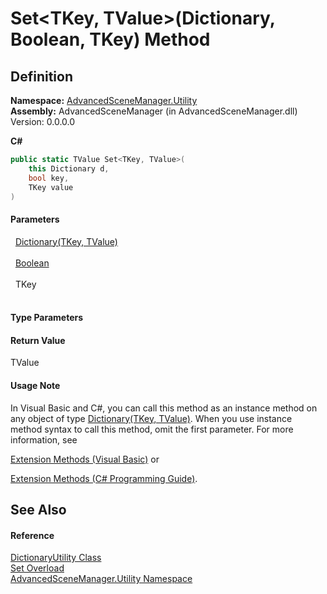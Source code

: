 # Set&lt;TKey, TValue&gt;(Dictionary, Boolean, TKey) Method




## Definition
**Namespace:** <a href="N_AdvancedSceneManager_Utility">AdvancedSceneManager.Utility</a>  
**Assembly:** AdvancedSceneManager (in AdvancedSceneManager.dll) Version: 0.0.0.0

**C#**
``` C#
public static TValue Set<TKey, TValue>(
	this Dictionary d,
	bool key,
	TKey value
)

```



#### Parameters
<dl><dt>  <a href="https://learn.microsoft.com/dotnet/api/system.collections.generic.dictionary-2" target="_blank" rel="noopener noreferrer">Dictionary(TKey, TValue)</a></dt><dd> </dd><dt>  <a href="https://learn.microsoft.com/dotnet/api/system.boolean" target="_blank" rel="noopener noreferrer">Boolean</a></dt><dd> </dd><dt>  TKey</dt><dd> </dd></dl>

#### Type Parameters
<dl><dt /><dd /><dt /><dd /></dl>

#### Return Value
TValue

#### Usage Note
In Visual Basic and C#, you can call this method as an instance method on any object of type <a href="https://learn.microsoft.com/dotnet/api/system.collections.generic.dictionary-2" target="_blank" rel="noopener noreferrer">Dictionary(TKey, TValue)</a>. When you use instance method syntax to call this method, omit the first parameter. For more information, see <a href="https://docs.microsoft.com/dotnet/visual-basic/programming-guide/language-features/procedures/extension-methods" target="_blank" rel="noopener noreferrer">

Extension Methods (Visual Basic)</a> or <a href="https://docs.microsoft.com/dotnet/csharp/programming-guide/classes-and-structs/extension-methods" target="_blank" rel="noopener noreferrer">

Extension Methods (C# Programming Guide)</a>.

## See Also


#### Reference
<a href="T_AdvancedSceneManager_Utility_DictionaryUtility">DictionaryUtility Class</a>  
<a href="Overload_AdvancedSceneManager_Utility_DictionaryUtility_Set">Set Overload</a>  
<a href="N_AdvancedSceneManager_Utility">AdvancedSceneManager.Utility Namespace</a>  
